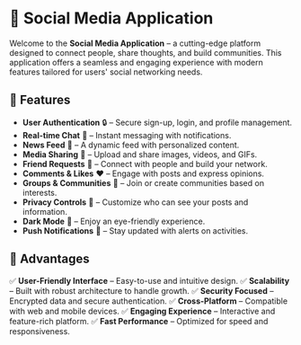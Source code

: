 # 📱 Social Media Application

Welcome to the **Social Media Application** – a cutting-edge platform designed to connect people, share thoughts, and build communities. This application offers a seamless and engaging experience with modern features tailored for users' social networking needs.

## 🚀 Features

- **User Authentication** 🔒 – Secure sign-up, login, and profile management.
- **Real-time Chat** 💬 – Instant messaging with notifications.
- **News Feed** 📰 – A dynamic feed with personalized content.
- **Media Sharing** 📸 – Upload and share images, videos, and GIFs.
- **Friend Requests** 🤝 – Connect with people and build your network.
- **Comments & Likes** ❤️ – Engage with posts and express opinions.
- **Groups & Communities** 👥 – Join or create communities based on interests.
- **Privacy Controls** 🔐 – Customize who can see your posts and information.
- **Dark Mode** 🌙 – Enjoy an eye-friendly experience.
- **Push Notifications** 🔔 – Stay updated with alerts on activities.

## 🌟 Advantages

✅ **User-Friendly Interface** – Easy-to-use and intuitive design.
✅ **Scalability** – Built with robust architecture to handle growth.
✅ **Security Focused** – Encrypted data and secure authentication.
✅ **Cross-Platform** – Compatible with web and mobile devices.
✅ **Engaging Experience** – Interactive and feature-rich platform.
✅ **Fast Performance** – Optimized for speed and responsiveness.


